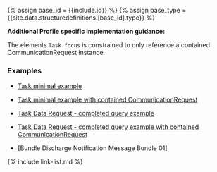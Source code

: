 {% assign base_id = {{include.id}} %}
{% assign base_type = {{site.data.structuredefinitions.[base_id].type}} %}

<!-- {{ %raw% }}### Mandatory and Must Support Data Elements

The following data-elements are mandatory (i.e., data MUST be present) or must be supported if the data is present in the sending system ([Must Support] definition). They are presented below in a simple human-readable explanation.  Profile specific guidance and examples are provided as well.  The [Formal Profile Definition] below provides the  formal summary, definitions, and  terminology requirements.

**Each {{{base_type}} must have:**

1. A logical id
1. A type code of "message"
1. A timestamp
1. An entry for the MessageHeader
1. An entry for the event or request resource reference by 'MessageHeader.focus'
{{% endraw %}} -->
**Additional Profile specific implementation guidance:**

The elements `Task.focus` is constrained to only reference a contained CommunicationRequest instance.

### Examples

- [Task minimal example]({{site.data.fhir.hrex}}/2020Sep/Task-min.html#root)
- [Task minimal example with contained CommunicationRequest](Task-query-request-contained.json.html)
- [Task Data Request - completed query example]({{site.data.fhir.hrex}}/2020Sep/Task-query-complete.html)
- [Task Data Request - completed query example with contained CommunicationRequest](Task-query-complete-contained.html)

- [Bundle Discharge Notification Message Bundle 01]

{% include link-list.md %}
